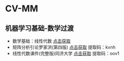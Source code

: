 # CV-MM
机器学习基础-数学过渡
-----------------------------

+ 数学基础：线性代数 [点击获取](https://zhuanlan.zhihu.com/p/36584206)
+ 矩阵分析引论罗家洪(第四版) [点击获取](https://pan.baidu.com/s/12rfpuaLacgYH3Pt_dizMww) 提取码：kvnh
+ 线性代数课件(完整版)同济大学 [点击获取](https://pan.baidu.com/s/1al9oEwRmkvFWX-RzH6u2gA) 提取码：oov1

